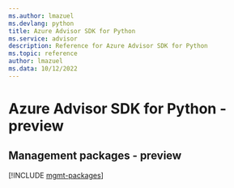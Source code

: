 ```yaml
---
ms.author: lmazuel
ms.devlang: python
title: Azure Advisor SDK for Python
ms.service: advisor
description: Reference for Azure Advisor SDK for Python
ms.topic: reference
author: lmazuel
ms.data: 10/12/2022
---
```

# Azure Advisor SDK for Python - preview

## Management packages - preview
[!INCLUDE [mgmt-packages](advisor-mgmt-index.md)]